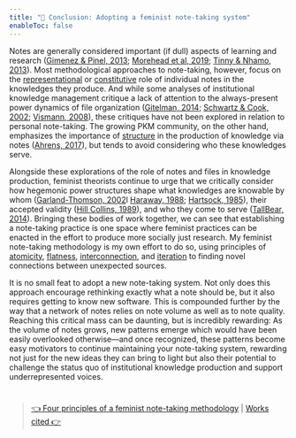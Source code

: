 ```yaml
---
title: "📖 Conclusion: Adopting a feminist note-taking system"
enableToc: false
---
```


Notes are generally considered important (if dull) aspects of learning and research ([Gimenez & Pinel, 2013](References/Gimenez%20&%20Pinel,%202013.md); [Morehead et al, 2019](References/Morehead%20et%20al,%202019.md); [Tinny & Nhamo, 2013](References/Tinny%20&%20Nhamo,%202013.md)). Most methodological approaches to note-taking, however, focus on the [representational](pa3%20Notes%20as%20representations%20of%20knowledge.md) or [constitutive](pa4%20Notes%20as%20constructions%20of%20knowledge.md) role of individual notes in the knowledges they produce. And while some analyses of institutional knowledge management critique a lack of attention to the always-present power dynamics of file organization ([Gitelman, 2014](References/Gitelman,%202014.md); [Schwartz & Cook, 2002](References/Schwartz%20&%20Cook,%202002.md); [Vismann, 2008](References/Vismann,%202008.md)), these critiques have not been explored in relation to personal note-taking. The growing PKM community, on the other hand, emphasizes the importance of [structure](pa5%20Notes%20as%20structures%20of%20knowledge.md) in the production of knowledge via notes ([Ahrens, 2017](References/Ahrens,%202017.md)), but tends to avoid considering who these knowledges serve. 

Alongside these explorations of the role of notes and files in knowledge production, feminist theorists continue to urge that we critically consider how hegemonic power structures shape what knowledges are knowable by whom ([Garland-Thomson, 2002](References/Garland-Thomson,%202002.md)l [Haraway, 1988](References/Haraway,%201988.md); [Hartsock, 1985](References/Hartsock,%201985.md)), their accepted validity ([Hill Collins, 1989](References/Hill%20Collins,%201989.md)), and who they come to serve ([TallBear, 2014](References/TallBear,%202014.md)). Bringing these bodies of work together, we can see that establishing a note-taking practice is one space where feminist practices can be enacted in the effort to produce more socially just research. My feminist note-taking methodology is my own effort to do so, using principles of [atomicity](pa6a%20Principle%20of%20atomicity.md), [flatness](pa6b%20Principle%20of%20flatness.md), [interconnection](pa6c%20Principle%20of%20interconnection.md), and [iteration](pa6d%20Principle%20of%20iteration.md) to finding novel connections between unexpected sources. 

It is no small feat to adopt a new note-taking system. Not only does this approach encourage rethinking exactly what a note should be, but it also requires getting to know new software. This is compounded further by the way that a network of notes relies on note volume as well as to note quality. Reaching this critical mass can be daunting, but is incredibly rewarding: As the volume of notes grows, new patterns emerge which would have been easily overlooked otherwise—and once recognized, these patterns become easy motivators to continue maintaining your note-taking system, rewarding not just for the new ideas they can bring to light but also their potential to challenge the status quo of institutional knowledge production and support underrepresented voices. 

# 

 > 
 > [👈 Four principles of a feminist note-taking methodology](pa6%20Four%20principles%20of%20a%20feminist%20note-taking%20methodology.md) | [Works cited  👉](Works%20cited.md)
